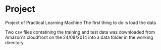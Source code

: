 # Project
Project of Practical Learning Machine
The first thing to do is load the data

Two csv files contatining the training and test data was downloaded from Amazon's cloudfront on the 24/08/2014 into a data folder in the working directory. 
